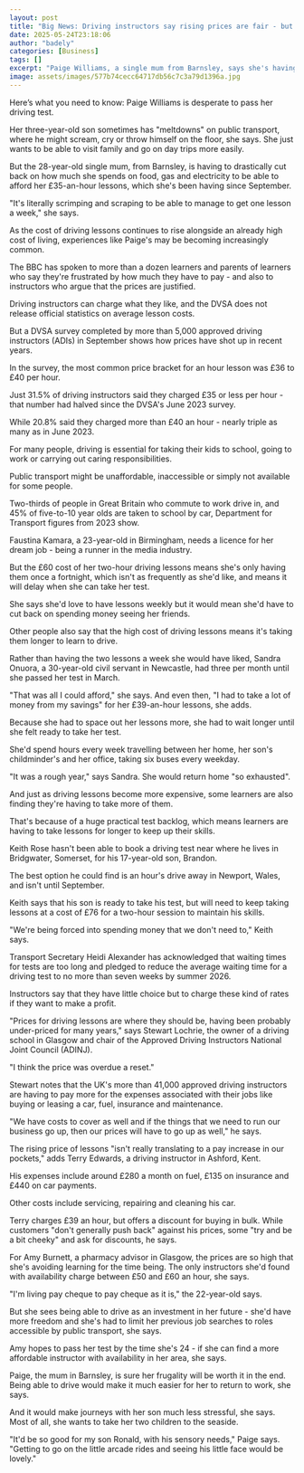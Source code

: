 ```yaml
---
layout: post
title: "Big News: Driving instructors say rising prices are fair - but learners can't keep up"
date: 2025-05-24T23:18:06
author: "badely"
categories: [Business]
tags: []
excerpt: "Paige Williams, a single mum from Barnsley, says she's having to drastically cut back on spending to afford her £35-an-hour driving lessons."
image: assets/images/577b74cecc64717db56c7c3a79d1396a.jpg
---
```


Here’s what you need to know: Paige Williams is desperate to pass her driving test.

Her three-year-old son sometimes has "meltdowns" on public transport, where he might scream, cry or throw himself on the floor, she says. She just wants to be able to visit family and go on day trips more easily.

But the 28-year-old single mum, from Barnsley, is having to drastically cut back on how much she spends on food, gas and electricity to be able to afford her £35-an-hour lessons, which she's been having since September.

"It's literally scrimping and scraping to be able to manage to get one lesson a week," she says.

As the cost of driving lessons continues to rise alongside an already high cost of living, experiences like Paige's may be becoming increasingly common. 

The BBC has spoken to more than a dozen learners and parents of learners who say they're frustrated by how much they have to pay - and also to instructors who argue that the prices are justified.

Driving instructors can charge what they like, and the DVSA does not release official statistics on average lesson costs. 

But a DVSA survey completed by more than 5,000 approved driving instructors (ADIs) in September shows how prices have shot up in recent years.

In the survey, the most common price bracket for an hour lesson was £36 to £40 per hour.

Just 31.5% of driving instructors said they charged £35 or less per hour - that number had halved since the DVSA's June 2023 survey. 

While 20.8% said they charged more than £40 an hour - nearly triple as many as in June 2023.

For many people, driving is essential for taking their kids to school, going to work or carrying out caring responsibilities. 

Public transport might be unaffordable, inaccessible or simply not available for some people. 

Two-thirds of people in Great Britain who commute to work drive in, and 45% of five-to-10 year olds are taken to school by car, Department for Transport figures from 2023 show.

Faustina Kamara, a 23-year-old in Birmingham, needs a licence for her dream job - being a runner in the media industry. 

But the £60 cost of her two-hour driving lessons means she's only having them once a fortnight, which isn't as frequently as she'd like, and means it will delay when she can take her test. 

She says she'd love to have lessons weekly but it would mean she'd have to cut back on spending money seeing her friends.

Other people also say that the high cost of driving lessons means it's taking them longer to learn to drive.

Rather than having the two lessons a week she would have liked, Sandra Onuora, a 30-year-old civil servant in Newcastle, had three per month until she passed her test in March.

"That was all I could afford," she says. And even then, "I had to take a lot of money from my savings" for her £39-an-hour lessons, she adds.

Because she had to space out her lessons more, she had to wait longer until she felt ready to take her test. 

She'd spend hours every week travelling between her home, her son's childminder's and her office, taking six buses every weekday.

"It was a rough year," says Sandra. She would return home "so exhausted".

And just as driving lessons become more expensive, some learners are also finding they're having to take more of them. 

That's because of a huge practical test backlog, which means learners are having to take lessons for longer to keep up their skills.

Keith Rose hasn't been able to book a driving test near where he lives in Bridgwater, Somerset, for his 17-year-old son, Brandon. 

The best option he could find is an hour's drive away in Newport, Wales, and isn't until September.

Keith says that his son is ready to take his test, but will need to keep taking lessons at a cost of £76 for a two-hour session to maintain his skills. 

"We're being forced into spending money that we don't need to," Keith says. 

Transport Secretary Heidi Alexander has acknowledged that waiting times for tests are too long and pledged to reduce the average waiting time for a driving test to no more than seven weeks by summer 2026.

Instructors say that they have little choice but to charge these kind of rates if they want to make a profit.

"Prices for driving lessons are where they should be, having been probably under-priced for many years," says Stewart Lochrie, the owner of a driving school in Glasgow and chair of the Approved Driving Instructors National Joint Council (ADINJ). 

"I think the price was overdue a reset."

Stewart notes that the UK's more than 41,000 approved driving instructors are having to pay more for the expenses associated with their jobs like buying or leasing a car, fuel, insurance and maintenance.

"We have costs to cover as well and if the things that we need to run our business go up, then our prices will have to go up as well," he says.

The rising price of lessons "isn't really translating to a pay increase in our pockets," adds Terry Edwards, a driving instructor in Ashford, Kent. 

His expenses include around £280 a month on fuel, £135 on insurance and £440 on car payments.

Other costs include servicing, repairing and cleaning his car.

Terry charges £39 an hour, but offers a discount for buying in bulk. While customers "don't generally push back" against his prices, some "try and be a bit cheeky" and ask for discounts, he says.

For Amy Burnett, a pharmacy advisor in Glasgow, the prices are so high that she's avoiding learning for the time being. The only instructors she'd found with availability charge between £50 and £60 an hour, she says.

"I'm living pay cheque to pay cheque as it is," the 22-year-old says. 

But she sees being able to drive as an investment in her future - she'd have more freedom and she's had to limit her previous job searches to roles accessible by public transport, she says. 

Amy hopes to pass her test by the time she's 24 - if she can find a more affordable instructor with availability in her area, she says.

Paige, the mum in Barnsley, is sure her frugality will be worth it in the end. Being able to drive would make it much easier for her to return to work, she says.

And it would make journeys with her son much less stressful, she says. Most of all, she wants to take her two children to the seaside.

"It'd be so good for my son Ronald, with his sensory needs," Paige says. "Getting to go on the little arcade rides and seeing his little face would be lovely."

